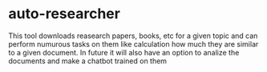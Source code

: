# auto-researcher
This tool downloads reasearch papers, books, etc for a given topic and can perform numurous tasks on them like calculation how much they are similar to a given document. In future it will also have an option to analize the documents and make a chatbot trained on them
